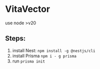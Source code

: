 # VitaVector

use node  >v20 
## Steps:
1. install Nest: `npm install -g @nestjs/cli`
2. install Prisma `npm i - g prisma`
3. run `prisma init`